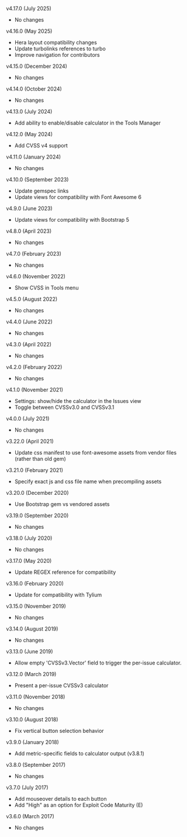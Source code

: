 v4.17.0 (July 2025)
  - No changes

v4.16.0 (May 2025)

- Hera layout compatibility changes
- Update turbolinks references to turbo
- Improve navigation for contributors

v4.15.0 (December 2024)

- No changes

v4.14.0 (October 2024)

- No changes

v4.13.0 (July 2024)

- Add ability to enable/disable calculator in the Tools Manager

v4.12.0 (May 2024)

- Add CVSS v4 support

v4.11.0 (January 2024)

- No changes

v4.10.0 (September 2023)

- Update gemspec links
- Update views for compatibility with Font Awesome 6

v4.9.0 (June 2023)

- Update views for compatibility with Bootstrap 5

v4.8.0 (April 2023)

- No changes

v4.7.0 (February 2023)

- No changes

v4.6.0 (November 2022)

- Show CVSS in Tools menu

v4.5.0 (August 2022)

- No changes

v4.4.0 (June 2022)

- No changes

v4.3.0 (April 2022)

- No changes

v4.2.0 (February 2022)

- No changes

v4.1.0 (November 2021)

- Settings: show/hide the calculator in the Issues view
- Toggle between CVSSv3.0 and CVSSv3.1

v4.0.0 (July 2021)

- No changes

v3.22.0 (April 2021)

- Update css manifest to use font-awesome assets from vendor files (rather than old gem)

v3.21.0 (February 2021)

- Specify exact js and css file name when precompiling assets

v3.20.0 (December 2020)

- Use Bootstrap gem vs vendored assets

v3.19.0 (September 2020)

- No changes

v3.18.0 (July 2020)

- No changes

v3.17.0 (May 2020)

- Update REGEX reference for compatibility

v3.16.0 (February 2020)

- Update for compatibility with Tylium

v3.15.0 (November 2019)

- No changes

v3.14.0 (August 2019)

- No changes

v3.13.0 (June 2019)

- Allow empty 'CVSSv3.Vector' field to trigger the per-issue calculator.

v3.12.0 (March 2019)

- Present a per-issue CVSSv3 calculator

v3.11.0 (November 2018)

- No changes

v3.10.0 (August 2018)

- Fix vertical button selection behavior

v3.9.0 (January 2018)

- Add metric-specific fields to calculator output (v3.8.1)

v3.8.0 (September 2017)

- No changes

v3.7.0 (July 2017)

- Add mouseover details to each button
- Add "High" as an option for Exploit Code Maturity (E)

v3.6.0 (March 2017)

- No changes
